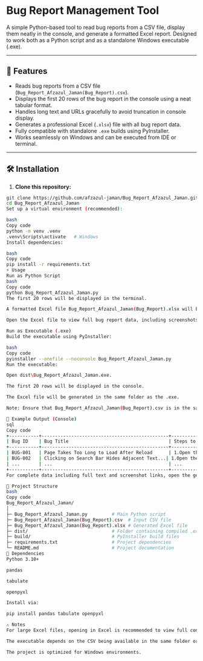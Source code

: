 # Bug Report Management Tool

A simple Python-based tool to read bug reports from a CSV file, display them neatly in the console, and generate a formatted Excel report. Designed to work both as a Python script and as a standalone Windows executable (.exe).

---

## 📌 Features

- Reads bug reports from a CSV file (`Bug_Report_Afzazul_Jaman(Bug_Report).csv`).
- Displays the first 20 rows of the bug report in the console using a neat tabular format.
- Handles long text and URLs gracefully to avoid truncation in console display.
- Generates a professional Excel (`.xlsx`) file with all bug report data.
- Fully compatible with standalone `.exe` builds using PyInstaller.
- Works seamlessly on Windows and can be executed from IDE or terminal.

---

## 🛠️ Installation

1. **Clone this repository:**

```bash
git clone https://github.com/afzazul-jaman/Bug_Report_Afzazul_Jaman.git
cd Bug_Report_Afzazul_Jaman
Set up a virtual environment (recommended):

bash
Copy code
python -m venv .venv
.venv\Scripts\activate   # Windows
Install dependencies:

bash
Copy code
pip install -r requirements.txt
⚡ Usage
Run as Python Script
bash
Copy code
python Bug_Report_Afzazul_Jaman.py
The first 20 rows will be displayed in the terminal.

A formatted Excel file Bug_Report_Afzazul_Jaman(Bug_Report).xlsx will be created in the same directory.

Open the Excel file to view full bug report data, including screenshots links.

Run as Executable (.exe)
Build the executable using PyInstaller:

bash
Copy code
pyinstaller --onefile --noconsole Bug_Report_Afzazul_Jaman.py
Run the executable:

Open dist\Bug_Report_Afzazul_Jaman.exe.

The first 20 rows will be displayed in the console.

The Excel file will be generated in the same folder as the .exe.

Note: Ensure that Bug_Report_Afzazul_Jaman(Bug_Report).csv is in the same folder as the executable or update the path accordingly.

📝 Example Output (Console)
sql
Copy code
+-----------+-----------------------------------------------+----------------+----------------+----------+---------------------------------------------+------------+
| Bug ID    | Bug Title                                     | Steps to Repro | Expected Result | Actual   | Severity                                    | Screenshot|
+-----------+-----------------------------------------------+----------------+----------------+----------+---------------------------------------------+------------+
| BUG-001   | Page Takes Too Long to Load After Reload      | 1.Open the ... | Website should  | Website  | Medium                                      | https://drive.google.com/... |
| BUG-002   | Clicking on Search Bar Hides Adjacent Text...| 1.Open the ... | Clicking on ... | When the | Medium                                      | https://drive.google.com/... |
| ...       | ...                                           | ...            | ...            | ...      | ...                                         | ...        |
+-----------+-----------------------------------------------+----------------+----------------+----------+---------------------------------------------+------------+
For complete data including full text and screenshot links, open the generated Excel file.

📂 Project Structure
bash
Copy code
Bug_Report_Afzazul_Jaman/
│
├─ Bug_Report_Afzazul_Jaman.py         # Main Python script
├─ Bug_Report_Afzazul_Jaman(Bug_Report).csv  # Input CSV file
├─ Bug_Report_Afzazul_Jaman(Bug_Report).xlsx # Generated Excel file
├─ dist/                               # Folder containing compiled .exe
├─ build/                              # PyInstaller build files
├─ requirements.txt                    # Project dependencies
└─ README.md                           # Project documentation
🧰 Dependencies
Python 3.10+

pandas

tabulate

openpyxl

Install via:

pip install pandas tabulate openpyxl

⚠️ Notes
For large Excel files, opening in Excel is recommended to view full content.

The executable depends on the CSV being available in the same folder or a valid path.

The project is optimized for Windows environments.

